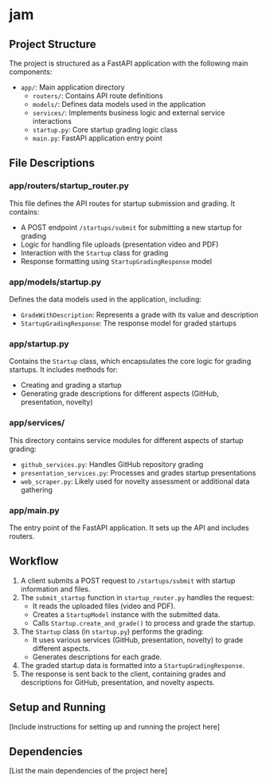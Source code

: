 # jam

## Project Structure

The project is structured as a FastAPI application with the following main components:

- `app/`: Main application directory
  - `routers/`: Contains API route definitions
  - `models/`: Defines data models used in the application
  - `services/`: Implements business logic and external service interactions
  - `startup.py`: Core startup grading logic class
  - `main.py`: FastAPI application entry point

## File Descriptions

### app/routers/startup_router.py

This file defines the API routes for startup submission and grading. It contains:
- A POST endpoint `/startups/submit` for submitting a new startup for grading
- Logic for handling file uploads (presentation video and PDF)
- Interaction with the `Startup` class for grading
- Response formatting using `StartupGradingResponse` model

### app/models/startup.py

Defines the data models used in the application, including:
- `GradeWithDescription`: Represents a grade with its value and description
- `StartupGradingResponse`: The response model for graded startups

### app/startup.py

Contains the `Startup` class, which encapsulates the core logic for grading startups. It includes methods for:
- Creating and grading a startup
- Generating grade descriptions for different aspects (GitHub, presentation, novelty)

### app/services/

This directory contains service modules for different aspects of startup grading:
- `github_services.py`: Handles GitHub repository grading
- `presentation_services.py`: Processes and grades startup presentations
- `web_scraper.py`: Likely used for novelty assessment or additional data gathering

### app/main.py

The entry point of the FastAPI application. It sets up the API and includes routers.

## Workflow

1. A client submits a POST request to `/startups/submit` with startup information and files.
2. The `submit_startup` function in `startup_router.py` handles the request:
   - It reads the uploaded files (video and PDF).
   - Creates a `StartupModel` instance with the submitted data.
   - Calls `Startup.create_and_grade()` to process and grade the startup.
3. The `Startup` class (in `startup.py`) performs the grading:
   - It uses various services (GitHub, presentation, novelty) to grade different aspects.
   - Generates descriptions for each grade.
4. The graded startup data is formatted into a `StartupGradingResponse`.
5. The response is sent back to the client, containing grades and descriptions for GitHub, presentation, and novelty aspects.

## Setup and Running

[Include instructions for setting up and running the project here]

## Dependencies

[List the main dependencies of the project here]
